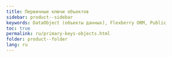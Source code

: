```yaml
---
title: Первичные ключи объектов
sidebar: product--sidebar
keywords: DataObject (объекты данных), Flexberry ORM, Public
toc: true
permalink: ru/primary-keys-objects.html
folder: product--folder
lang: ru
---
```




